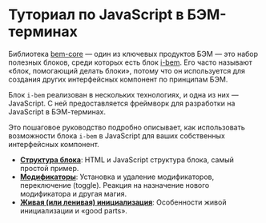 # Туториал по JavaScript в БЭМ-терминах

Библиотека [bem-core](https://ru.bem.info/libs/bem-core/) — один из ключевых
продуктов БЭМ — это набор полезных блоков, среди которых есть блок
[i-bem](https://ru.bem.info/technology/i-bem/).
Его часто называют «блок, помогающий делать блоки», потому что он используется
для создания других интерфейсных компонент по принципам БЭМ.

Блок `i-bem` реализован в нескольких технологиях, и одна из них — JavaScript. С
ней предоставляется фреймворк для разработки на JavaScript в БЭМ-терминах.

Это пошаговое руководство подробно описывает, как использовать возможности блока `i-bem` в
JavaScript для ваших собственных интерфейсных компонент.

 * [**Структура блока**](../01-Block-structure/01-Block-structure.ru.md): HTML и
JavaScript структура блока, самый простой пример.
 * [**Модификаторы**](../02-Modifiers/02-Modifiers.ru.md): Установка и удаление
модификаторов, переключение (toggle). Реакция на назначение нового модификатора
и другая магия.
 * [**Живая (или ленивая) инициализация**](../03-Live-initialization/03-Live-initialization.ru.md):
Особенности живой инициализации и «good parts».
